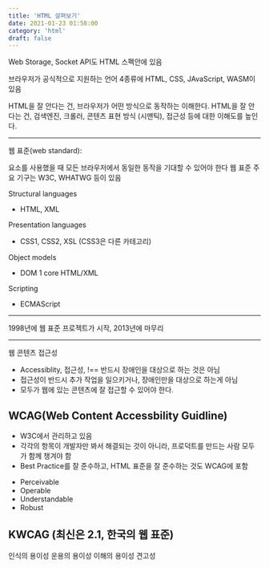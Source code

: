 ```yaml
---
title: 'HTML 살펴보기'
date: 2021-01-23 01:58:00
category: 'html'
draft: false
---
```


Web Storage, Socket API도 HTML 스펙안에 있음

브라우저가 공식적으로 지원하는 언어 4종류에 HTML, CSS, JAvaScript, WASM이 있음

HTML을 잘 안다는 건, 브라우저가 어떤 방식으로 동작하는 이해한다.
HTML을 잘 안다는 건, 검색엔진, 크롤러, 콘텐츠 표현 방식 (시맨틱), 접근성 등에 대한 이해도를 높인다.

---

웹 표준(web standard): <section> 요소를 사용했을 때 모든 브라우저에서 동일한 동작을 기대할 수 있어야 한다
웹 표준 주요 기구는 W3C, WHATWG 등이 있음

Structural languages

- HTML, XML

Presentation languages

- CSS1, CSS2, XSL (CSS3은 다른 카테고리)

Object models

- DOM 1 core HTML/XML

Scripting

- ECMAScript

---

1998년에 웹 표준 프로젝트가 시작, 2013년에 마무리

---

웹 콘텐츠 접근성

- Accessiblity, 접근성, !== 반드시 장애인을 대상으로 하는 것은 아님
- 접근성이 반드시 추가 작업을 일으키거나, 장애인만을 대상으로 하는게 아님
- 모두가 웹에 있는 콘텐츠에 잘 접근할 수 있어야 한다.

## WCAG(Web Content Accessbility Guidline)

- W3C에서 관리하고 있음
- 각각의 항목이 개발자만 봐서 해결되는 것이 아니라, 프로덕트를 만드는 사람 모두가 함께 챙겨야 함
- Best Practice를 잘 준수하고, HTML 표준을 잘 준수하는 것도 WCAG에 포함

* Perceivable
* Operable
* Understandable
* Robust

## KWCAG (최신은 2.1, 한국의 웹 표준)

인식의 용이성
운용의 용이성
이해의 용이성
견고성
